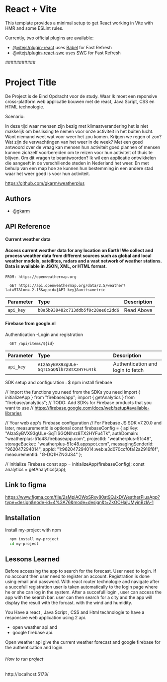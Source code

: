 # React + Vite

This template provides a minimal setup to get React working in Vite with HMR and some ESLint rules.

Currently, two official plugins are available:

- [@vitejs/plugin-react](https://github.com/vitejs/vite-plugin-react/blob/main/packages/plugin-react/README.md) uses [Babel](https://babeljs.io/) for Fast Refresh
- [@vitejs/plugin-react-swc](https://github.com/vitejs/vite-plugin-react-swc) uses [SWC](https://swc.rs/) for Fast Refresh

###########



# Project Title

De Project is de Eind Opdracht voor de study. Waar Ik moet een reponsive cross-platform web applicatie bouwen met de react, Java Script, CSS en HTML technologie.

Scenario:

In deze tijd waar mensen zijn bezig met klimaatverandering het is niet makkelijk om beslissing te nemen voor onze activiteit in het buiten lucht. Want niemand weet wat voor weer het zou komen. Krijgen we regen of zon? Wat zijn de verwachtingen van het weer in de week? Met een goed antwoord over de vraag kan mensen hun activiteit goed plannen of mensen kunnen zichzelf voorbereiden om te reizen voor hun activiteit of thuis te blijven.
Om dit vragen te beantwoorden?
Ik wil een applicatie ontwikkelen die aangeeft in de verschillende steden in Nederland het weer. En met behulp van een map hoe ze kunnen hun bestemming in een andere stad waar het weer goed is voor hun activiteit.

https://github.com/gkarm/weatherplus

## Authors

- [@gkarm](https://github.com/gkarm)


## API Reference

#### Current weather data
#### Access current weather data for any location on Earth! We collect and process weather data from different sources such as global and local weather models, satellites, radars and a vast network of weather stations. Data is available in JSON, XML, or HTML format.

```http: 
FROM: https://openweathermap.org

  GET https://api.openweathermap.org/data/2.5/weather?lat=57&lon=-2.15&appid={API key}&units=metric 

```

| Parameter | Type     | Description                |
| :-------- | :------- | :------------------------- |
| `api_key` | `b8a5b939482c713ddb5f0c28ee6c2dd6`    |Read Above




#### Firebase from google.nl
Authentication -Login and registration

```http
  GET /api/items/${id}
```

| Parameter | Type     | Description                       |
| :-------- | :------- | :-------------------------------- |
| `api_key`      | `AIzaSyBVX93gULe-SqTISGQNlhrz8TX2HYFu4Tk` | Authentication and login to fetch |

SDK setup and configuration : $ npm install firebase

// Import the functions you need from the SDKs you need
import { initializeApp } from "firebase/app";
import { getAnalytics } from "firebase/analytics";
// TODO: Add SDKs for Firebase products that you want to use
// https://firebase.google.com/docs/web/setup#available-libraries

// Your web app's Firebase configuration
// For Firebase JS SDK v7.20.0 and later, measurementId is optional
const firebaseConfig = {
apiKey: "AIzaSyBVX93gULe-SqTISGQNlhrz8TX2HYFu4Tk",
authDomain: "weatherplus-51c48.firebaseapp.com",
projectId: "weatherplus-51c48",
storageBucket: "weatherplus-51c48.appspot.com",
messagingSenderId: "962047294014",
appId: "1:962047294014:web:e3d070ccf0fa12a2916f6f",
measurementId: "G-DQ1HZNGJS4"
};

// Initialize Firebase
const app = initializeApp(firebaseConfig);
const analytics = getAnalytics(app);




## Link to figma
https://www.figma.com/file/2sMplAOWoSRxy80at9QJxD/WeatherPlusApp?type=design&node-id=4%3A76&mode=design&t=ZkOOHajUMyinBzlA-1


## Installation

Install my-project with npm

```bash
  npm install my-project
  cd my-project
```

## Lessons Learned



Before accessing the app to search for the forecast. User need to login.
If no account then user need to register an account. Registration is done using email and password.
With react router technologie and navigate after a succefull registration user is taken automatically to the login page where he or she can log in the system.
After a succefull login , user can access the app with the search bar.
user can then search for a city and the app will display the result with the forcast.
with the wind and humidity.

You Have a react , Java Script , CSS and Html technologie to have a responsive web application using 2 api.
- open weather api
  and
- google firebase api.

Open weather api give the current weather forecast and
google firebase for the authentication and login. 

######  How to run project #####

http://localhost:5173/

